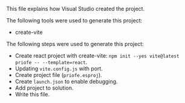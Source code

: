 This file explains how Visual Studio created the project.

The following tools were used to generate this project:
- create-vite

The following steps were used to generate this project:
- Create react project with create-vite: `npm init --yes vite@latest priofe -- --template=react`.
- Updating `vite.config.js` with port.
- Create project file (`priofe.esproj`).
- Create `launch.json` to enable debugging.
- Add project to solution.
- Write this file.
